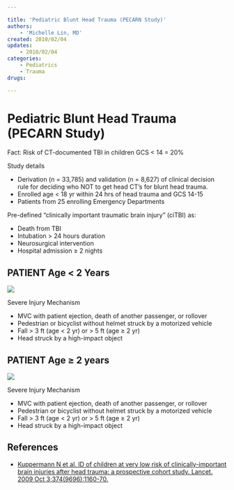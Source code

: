 ```yaml
---

title: 'Pediatric Blunt Head Trauma (PECARN Study)'
authors:
    - 'Michelle Lin, MD'
created: 2010/02/04
updates:
    - 2010/02/04
categories:
    - Pediatrics
    - Trauma
drugs: 

---
```



# Pediatric Blunt Head Trauma (PECARN Study)

Fact: Risk of CT-documented TBI in children GCS &lt; 14 = 20% 

Study details
- Derivation (n = 33,785) and validation (n = 8,627) of clinical decision rule for deciding&nbsp;who NOT to get head CT’s for blunt head trauma.
- Enrolled age &lt; 18 yr within 24 hrs of head trauma and GCS 14-15
- Patients from 25 enrolling Emergency Departments&nbsp;

Pre-defined “clinically important traumatic brain injury” (ciTBI) as:

-   Death from TBI
-   Intubation &gt; 24 hours duration
-   Neurosurgical intervention
-   Hospital admission ≥ 2 nights

## PATIENT Age &lt; 2 Years 

![](https://d2p53dh3qxfm0x.cloudfront.net/uploads/img/1jx/5/m/fc2bb1cb-a8aa-5d25-95de-9df64437b23c/640.png)

Severe Injury Mechanism
- MVC with patient ejection, death of another passenger, or rollover
- Pedestrian or bicyclist without helmet struck by a motorized vehicle&nbsp;
- Fall &gt; 3 ft (age &lt; 2 yr) or &gt; 5 ft (age ≥ 2 yr)
- Head struck by a high-impact object&nbsp;

## PATIENT Age ≥ 2 years

![](https://d2p53dh3qxfm0x.cloudfront.net/uploads/img/1jx/5/m/4b25af8a-e320-5633-a532-b22c82436e0d/640.png)

Severe Injury Mechanism
- MVC with patient ejection, death of another passenger, or rollover
- Pedestrian or bicyclist without helmet struck by a motorized vehicle&nbsp;
- Fall &gt; 3 ft (age &lt; 2 yr) or &gt; 5 ft (age ≥ 2 yr)
- Head struck by a high-impact object&nbsp;

## References

-   [Kuppermann N et al. ID of children at very low risk of clinically-important brain injuries after head trauma: a prospective cohort study. Lancet. 2009 Oct 3;374(9696):1160-70.](http://www.ncbi.nlm.nih.gov/pubmed/19758692)
